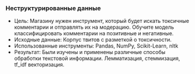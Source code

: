 ### Неструктурированные данные

- Цель: Магазину нужен инструмент, который будет искать токсичные комментарии и отправлять их на модерацию. Обучите модель классифицировать комментарии на позитивные и негативные.
- Исходные данные: Корпус твитов с разметкой о токсичности.
- Использованные инструменты: Pandas, NumPy, Scikit-Learn, nltk
- Результат: Были изучены и применены различные способы обработки текстовой информации. Лемматизация, стеммизация, tf_idf векторизация.
